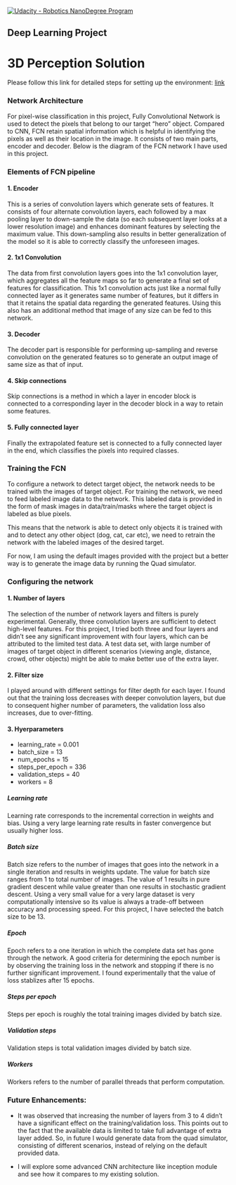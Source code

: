 [![Udacity - Robotics NanoDegree Program](https://s3-us-west-1.amazonaws.com/udacity-robotics/Extra+Images/RoboND_flag.png)](https://www.udacity.com/robotics)

## Deep Learning Project ##

# 3D Perception Solution
Please follow this link for detailed steps for setting up the environment: [link](https://github.com/udacity/RoboND-DeepLearning-Project/blob/master/README.md)

### Network Architecture
For pixel-wise classification in this project, Fully Convolutional Network is used to detect the pixels that belong to our target “hero” object. Compared to CNN, FCN retain spatial information which is helpful in identifying the pixels as well as their location in the image. It consists of two main parts, encoder and decoder. Below is the diagram of the FCN network I have used in this project.

### Elements of FCN pipeline
#### 1. Encoder
This is a series of convolution layers which generate sets of features. It consists of four alternate convolution layers, each followed by a max pooling layer to down-sample the data (so each subsequent layer looks at a lower resolution image) and enhances dominant features by selecting the maximum value. This down-sampling also results in better generalization of the model so it is able to correctly classify the unforeseen images.

#### 2. 1x1 Convolution
The data from first convolution layers goes into the 1x1 convolution layer, which aggregates all the feature maps so far to generate a final set of features for classification. This 1x1 convolution acts just like a normal fully connected layer as it generates same number of features, but it differs in that it retains the spatial data regarding the generated features. Using this also has an additional method that image of any size can be fed to this network.

#### 3. Decoder
The decoder part is responsible for performing up-sampling and reverse convolution on the generated features so to generate an output image of same size as that of input.
 
#### 4. Skip connections
Skip connections is a method in which a layer in encoder block is connected to a corresponding layer in the decoder block in a way to retain some features.  

#### 5. Fully connected layer
Finally the extrapolated feature set is connected to a fully connected layer in the end, which classifies the pixels into required classes.

### Training the FCN
To configure a network to detect target object, the network needs to be trained with the images of target object. For training the network, we need to feed labeled image data to the network. This labeled data is provided in the form of mask images in data/train/masks where the target object is labeled as blue pixels.

This means that the network is able to detect only objects it is trained with and to detect any other object (dog, cat, car etc), we need to retrain the network with the labeled images of the desired target.

For now, I am using the default images provided with the project but a better way is to generate the image data by running the Quad simulator.

### Configuring the network
#### 1. Number of layers
The selection of the number of network layers and filters is purely experimental. Generally, three convolution layers are sufficient to detect high-level features. For this project, I tried both three and four layers and didn’t see any significant improvement with four layers, which can be attributed to the limited test data. A test data set, with large number of images of target object in different scenarios (viewing angle, distance, crowd, other objects) might be able to make better use of the extra layer.     

#### 2. Filter size
I played around with different settings for filter depth for each layer. I found out that the training loss decreases with deeper convolution layers, but due to consequent higher number of parameters, the validation loss also increases, due to over-fitting.    

#### 3. Hyerparameters
* learning_rate = 0.001
* batch_size = 13
* num_epochs = 15
* steps_per_epoch = 336
* validation_steps = 40
* workers = 8

##### Learning rate
Learning rate corresponds to the incremental correction in weights and bias. Using a very large learning rate results in faster convergence but usually higher loss.

##### Batch size
Batch size refers to the number of images that goes into the network in a single iteration and results in weights update. The value for batch size ranges from 1 to total number of images. The value of 1 results in pure gradient descent while value greater than one results in stochastic gradient descent. Using a very small value for a very large dataset is very computationally intensive so its value is always a trade-off between accuracy and processing speed. For this project, I have selected the batch size to be 13.

##### Epoch
Epoch refers to a one iteration in which the complete data set has gone through the network. A good criteria for determining the epoch number is by observing the training loss in the network and stopping if there is no further significant improvement. I found experimentally that the value of loss stablizes after 15 epochs. 
  
##### Steps per epoch
Steps per epoch is roughly the total training images divided by batch size. 

##### Validation steps
Validation steps is total validation images divided by batch size.

##### Workers
Workers refers to the number of parallel threads that perform computation.

### Future Enhancements:
* It was observed that increasing the number of layers from 3 to 4 didn’t have a significant effect on the training/validation loss. This points out to the fact that the available data is limited to take full advantage of extra layer added. So, in future I would generate data from the quad simulator, consisting of different scenarios, instead of relying on the default provided data.

* I will explore some advanced CNN architecture like inception module and see how it compares to my existing solution.
